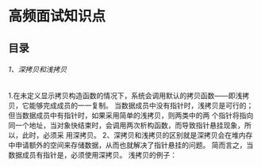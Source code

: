 # 高频面试知识点
## 目录
###### 1、深拷贝和浅拷贝
1.在未定义显示拷贝构造函数的情况下，系统会调用默认的拷贝函数——即浅拷贝，它能够完成成员的一一复制。
当数据成员中没有指针时，浅拷贝是可行的；但当数据成员中有指针时，如果采用简单的浅拷贝，则两类中的两
个指针将指向同一个地址，当对象快结束时，会调用两次析构函数，而导致指针悬挂现象，所以，此时，必须采
用深拷贝。
2、深拷贝和浅拷贝的区别就是深拷贝会在堆内存中申请额外的空间来存储数据，从而也就解决了指针悬挂的问题。
简而言之，当数据成员有指针是，必须使用深拷贝。
浅拷贝的例子：
